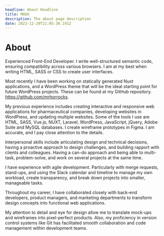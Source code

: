 ```yaml
---
headline: About Headline
title: MHOX
description: The about page description
date: 2023-12-29T21:05:30.191Z
---
```

# About

Experienced Front-End Developer. I write well-structured semantic code, ensuring compatibility across various browsers. I am at my best when writing HTML, SASS or CSS to create user interfaces.

Most recently I have been working on statically generated Nuxt applications, and a WordPress theme that will be the ideal starting point for future WordPress projects. These can be found at my GitHub repository. https://github.com/mrhorrocks.

My previous experience includes creating interactive and responsive web applications for pharmaceutical companies, developing websites in WordPress, and updating multiple websites. Some of the tools I use are HTML, SASS, Vue.js, NUXT, Laravel, WordPress, JavaScript, jQuery, Adobe Suite and MySQL databases. I create wireframe prototypes in Figma. I am accurate, and I pay close attention to the details.

Interpersonal skills include articulating design and technical decisions, having a proactive approach to design challenges, and building rapport with clients and colleagues. Having a can-do approach and being able to multi-task, problem-solve, and work on several projects at the same time.

I have experience with agile development. Particularly with merge requests, stand-ups, and using the Slack calendar and timeline to manage my own workload, create transparency, and break down projects into smaller, manageable tasks.

Throughout my career, I have collaborated closely with back-end developers, product managers, and marketing departments to transform design concepts into functional web applications. 

My attention to detail and eye for design allow me to translate mock-ups and wireframes into pixel-perfect products. Also, my proficiency in version control systems like Git has facilitated smooth collaboration and code management within development teams.
